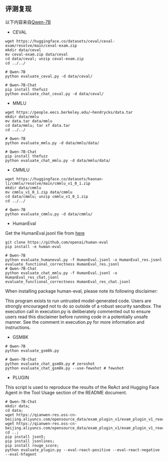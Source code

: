 ## 评测复现

以下内容来自[Qwen-7B](https://github.com/QwenLM/Qwen-7B)

- CEVAL

```Shell
wget https://huggingface.co/datasets/ceval/ceval-exam/resolve/main/ceval-exam.zip
mkdir data/ceval
mv ceval-exam.zip data/ceval
cd data/ceval; unzip ceval-exam.zip
cd ../../

# Qwen-7B
python evaluate_ceval.py -d data/ceval/

# Qwen-7B-Chat
pip install thefuzz
python evaluate_chat_ceval.py -d data/ceval/
```

- MMLU

```Shell
wget https://people.eecs.berkeley.edu/~hendrycks/data.tar
mkdir data/mmlu
mv data.tar data/mmlu
cd data/mmlu; tar xf data.tar
cd ../../

# Qwen-7B
python evaluate_mmlu.py -d data/mmlu/data/

# Qwen-7B-Chat
pip install thefuzz
python evaluate_chat_mmlu.py -d data/mmlu/data/
```

- CMMLU

```Shell
wget https://huggingface.co/datasets/haonan-li/cmmlu/resolve/main/cmmlu_v1_0_1.zip
mkdir data/cmmlu
mv cmmlu_v1_0_1.zip data/cmmlu
cd data/cmmlu; unzip cmmlu_v1_0_1.zip
cd ../../

# Qwen-7B
python evaluate_cmmlu.py -d data/cmmlu/
```

- HumanEval

Get the HumanEval.jsonl file from [here](https://github.com/openai/human-eval/tree/master/data)

```Shell
git clone https://github.com/openai/human-eval
pip install -e human-eval

# Qwen-7B
python evaluate_humaneval.py -f HumanEval.jsonl -o HumanEval_res.jsonl
evaluate_functional_correctness HumanEval_res.jsonl
# Qwen-7B-Chat
python evaluate_chat_mmlu.py -f HumanEval.jsonl -o HumanEval_res_chat.jsonl
evaluate_functional_correctness HumanEval_res_chat.jsonl
```

When installing package human-eval, please note its following disclaimer:

This program exists to run untrusted model-generated code. Users are strongly encouraged not to do so outside of a robust security sandbox. The execution call in execution.py is deliberately commented out to ensure users read this disclaimer before running code in a potentially unsafe manner. See the comment in execution.py for more information and instructions.

- GSM8K

```Shell
# Qwen-7B
python evaluate_gsm8k.py

# Qwen-7B-Chat
python evaluate_chat_gsm8k.py # zeroshot
python evaluate_chat_gsm8k.py --use-fewshot # fewshot
```

- PLUGIN

This script is used to reproduce the results of the ReAct and Hugging Face Agent in the Tool Usage section of the README document.

```Shell
# Qwen-7B-Chat
mkdir data;
cd data;
wget https://qianwen-res.oss-cn-beijing.aliyuncs.com/opensource_data/exam_plugin_v1/exam_plugin_v1_react_positive.jsonl;
wget https://qianwen-res.oss-cn-beijing.aliyuncs.com/opensource_data/exam_plugin_v1/exam_plugin_v1_react_negative.jsonl;
cd ..;
pip install json5;
pip install jsonlines;
pip install rouge_score;
python evaluate_plugin.py --eval-react-positive --eval-react-negative --eval-hfagent
```